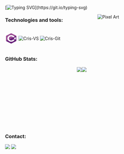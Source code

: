 [![Typing SVG](https://readme-typing-svg.demolab.com?font=JetBrains+Mono&pause=1000&color=F39DF7&width=435&lines=Welcome+to+my+Github+profile!;I'm+a+beginner+C%23+developer.)](https://git.io/typing-svg)

<img src="https://github.com/user-attachments/assets/3dd95ed7-9349-404f-8506-a3ad9a4cf5fb" alt="Pixel Art" align="right" width="200">

### Technologies and tools:

<div style="display: inline_block"><br>
  <img align="center" alt="Cris-Csharp" height="35" width="40" src="https://raw.githubusercontent.com/devicons/devicon/master/icons/csharp/csharp-original.svg">
  <img align="center" alt="Cris-VS" height="35" width="40" src="https://cdn.jsdelivr.net/gh/devicons/devicon/icons/vscode/vscode-original.svg">
  <img align="center" alt="Cris-Git" height="35" width="40" src="https://cdn.jsdelivr.net/gh/devicons/devicon/icons/git/git-original.svg">
</div><br>

### GitHub Stats:

<div asign="left" style="display: flex; justify-content: center;">
  <a href="https://github.com/aorayden">
    <img height="195px" src="https://github-readme-stats.vercel.app/api?username=aorayden&show_icons=true&theme=one_dark_pro&include_all_commits=true&count_private=true&"/>
    <img height="195px" align="right" src="https://github-readme-stats.vercel.app/api/top-langs/?username=aorayden&layout=compact&langs_count=7&theme=one_dark_pro"/>
  </a>
</div>
    
### Contact:

<div> 
  <a href="https://t.me/aorayden" target="_blank"><img src="https://img.shields.io/badge/Telegram-2CA5E0?style=for-the-badge&logo=telegram&logoColor=white" target="_blank"></a> 
  <a href="mailto:aorayden@gmail.com"><img src="https://img.shields.io/badge/-Gmail-%23333?style=for-the-badge&logo=gmail&logoColor=white" target="_blank"></a>
</div>

